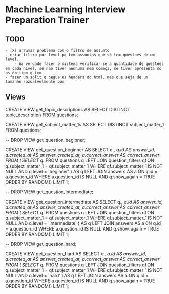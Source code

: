 # Machine Learning Interview Preparation Trainer

## TODO
    - [X] arrumar problema com o filtro de assunto
    - criar filtro por level pq tem assuntos que só tem questoes de um level.
        - na verdade fazer o sistema verificar se a quantidade de questoes em cada nivel, se nao tiver nenhuma nem começa, se tiver apresenta só as do tipo q tem
    - fazer um split q pegue os headers do html, mas que seja de um tamanho razoalvelmente bom


## Views

CREATE VIEW get_topic_descriptions AS
SELECT DISTINCT topic_description FROM questions;


CREATE VIEW get_subject_matter_1s AS
SELECT DISTINCT subject_matter_1 FROM questions;

-- DROP VIEW get_question_beginner;

CREATE VIEW get_question_beginner AS
SELECT q.*,
    a.id AS answer_id,
    a.created_at AS answer_created_at,
    a.correct_answer AS correct_answer
FROM (
    SELECT q.*
    FROM questions q
    LEFT JOIN question_filters qf ON q.subject_matter_1 = qf.subject_matter_1
    WHERE qf.subject_matter_1 IS NOT NULL 
    AND q.level = 'beginner'
) AS q
LEFT JOIN answers AS a ON q.id = a.question_id
WHERE a.question_id IS NULL
    AND q.show_again = TRUE
ORDER BY RANDOM()
LIMIT 1;






-- DROP VIEW get_question_intermediate;

CREATE VIEW get_question_intermediate AS
SELECT q.*,
    a.id AS answer_id,
    a.created_at AS answer_created_at,
    a.correct_answer AS correct_answer
FROM (
    SELECT q.*
    FROM questions q
    LEFT JOIN question_filters qf ON q.subject_matter_1 = qf.subject_matter_1
    WHERE qf.subject_matter_1 IS NOT NULL 
    AND q.level = 'intermediate'
) AS q
LEFT JOIN answers AS a ON q.id = a.question_id
WHERE a.question_id IS NULL
    AND q.show_again = TRUE
ORDER BY RANDOM()
LIMIT 1;


-- DROP VIEW get_question_hard;

CREATE VIEW get_question_hard AS
SELECT q.*,
    a.id AS answer_id,
    a.created_at AS answer_created_at,
    a.correct_answer AS correct_answer
FROM (
    SELECT q.*
    FROM questions q
    LEFT JOIN question_filters qf ON q.subject_matter_1 = qf.subject_matter_1
    WHERE qf.subject_matter_1 IS NOT NULL 
    AND q.level = 'hard'
) AS q
LEFT JOIN answers AS a ON q.id = a.question_id
WHERE a.question_id IS NULL
    AND q.show_again = TRUE
ORDER BY RANDOM()
LIMIT 1;
